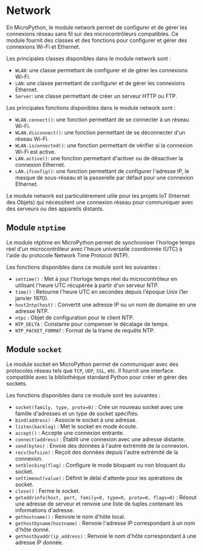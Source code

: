 # Network

En MicroPython, le module network permet de configurer et de gérer les connexions réseau sans fil sur des microcontrôleurs compatibles. Ce module fournit des classes et des fonctions pour configurer et gérer des connexions Wi-Fi et Ethernet.

Les principales classes disponibles dans le module network sont :

+ `WLAN`: une classe permettant de configurer et de gérer les connexions Wi-Fi.
+ `LAN`: une classe permettant de configurer et de gérer les connexions Ethernet.
+ `Server`: une classe permettant de créer un serveur HTTP ou FTP.

Les principales fonctions disponibles dans le module network sont :

+ `WLAN.connect()`: une fonction permettant de se connecter à un réseau Wi-Fi.
+ `WLAN.disconnect()`: une fonction permettant de se déconnecter d'un réseau Wi-Fi.
+ `WLAN.isconnected()`: une fonction permettant de vérifier si la connexion Wi-Fi est active.
+ `LAN.active()`: une fonction permettant d'activer ou de désactiver la connexion Ethernet.
+ `LAN.ifconfig()`: une fonction permettant de configurer l'adresse IP, le masque de sous-réseau et la passerelle par défaut pour une connexion Ethernet.

Le module network est particulièrement utile pour les projets IoT (Internet des Objets) qui nécessitent une connexion réseau pour communiquer avec des serveurs ou des appareils distants.

## Module `ntptime`

Le module ntptime en MicroPython permet de synchroniser l'horloge temps réel d'un microcontrôleur avec l'heure universelle coordonnée (UTC) à l'aide du protocole Network Time Protocol (NTP). 

Les fonctions disponibles dans ce module sont les suivantes :

+ `settime()` : Met à jour l'horloge temps réel du microcontrôleur en utilisant l'heure UTC récupérée à partir d'un serveur NTP.
+ `time()` : Retourne l'heure UTC en secondes depuis l'époque Unix (1er janvier 1970).
+ `host2ntp(host)` : Convertit une adresse IP ou un nom de domaine en une adresse NTP.
+ `ntpc` : Objet de configuration pour le client NTP.
+ `NTP_DELTA` : Constante pour compenser le décalage de temps.
+ `NTP_PACKET_FORMAT` : Format de la trame de requête NTP.

## Module `socket`

Le module socket en MicroPython permet de communiquer avec des protocoles réseau tels que `TCP`, `UDP`, `SSL`, etc. Il fournit une interface compatible avec la bibliothèque standard Python pour créer et gérer des sockets. 

Les fonctions disponibles dans ce module sont les suivantes :

+ `socket(family, type, proto=0)` : Crée un nouveau socket avec une famille d'adresses et un type de socket spécifiés.
+ `bind(address)` : Associe le socket à une adresse.
+ `listen(backlog)` : Met le socket en mode écoute.
+ `accept()` : Accepte une connexion entrante.
+ `connect(address)` : Établit une connexion avec une adresse distante.
+ `send(bytes)` : Envoie des données à l'autre extrémité de la connexion.
+ `recv(bufsize)` : Reçoit des données depuis l'autre extrémité de la connexion.
+ `setblocking(flag)` : Configure le mode bloquant ou non bloquant du socket.
+ `settimeout(value)` : Définit le délai d'attente pour les opérations de socket.
+ `close()` : Ferme le socket.
+ `getaddrinfo(host, port, family=0, type=0, proto=0, flags=0)` : Résout une adresse de serveur et renvoie une liste de tuples contenant les informations d'adresse.
+ `gethostname()` : Renvoie le nom d'hôte local.
+ `gethostbyname(hostname)` : Renvoie l'adresse IP correspondant à un nom d'hôte donné.
+ `gethostbyaddr(ip_address)` : Renvoie le nom d'hôte correspondant à une adresse IP donnée.